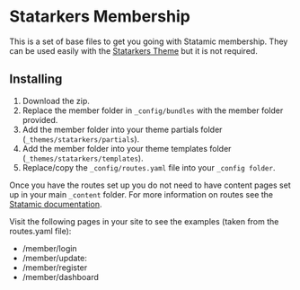 Statarkers Membership
=====================
This is a set of base files to get you going with Statamic membership. They can be used easily with the [Statarkers Theme](https://github.com/statamicthemes/statarkers-theme) but it is not required.

## Installing
1. Download the zip.
2. Replace the member folder in `_config/bundles` with the member folder provided.
3. Add the member folder into your theme partials folder (`_themes/statarkers/partials`).
4. Add the member folder into your theme templates folder (`_themes/statarkers/templates`).
5. Replace/copy the `_config/routes.yaml` file into your `_config folder`.

Once you have the routes set up you do not need to have content pages set up in your main `_content` folder. For more information on routes see the [Statamic documentation](http://statamic.com/learn/advanced-features/routes).

Visit the following pages in your site to see the examples (taken from the routes.yaml file):

- /member/login
- /member/update:
- /member/register
- /member/dashboard
